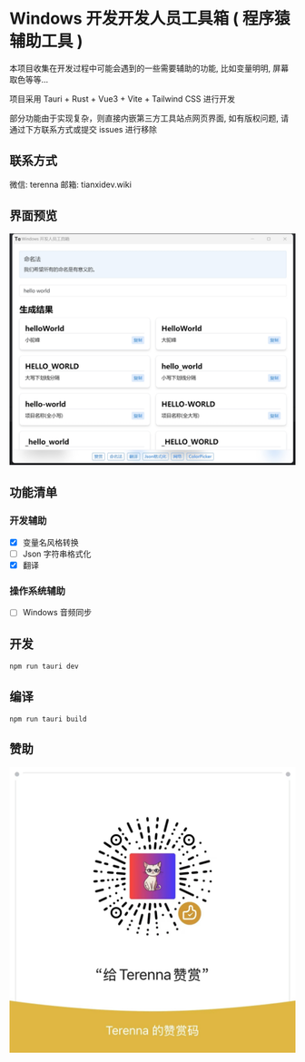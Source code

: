 # Windows 开发开发人员工具箱 ( 程序猿辅助工具 )

本项目收集在开发过程中可能会遇到的一些需要辅助的功能, 比如变量明明, 屏幕取色等等...

项目采用 Tauri + Rust + Vue3 + Vite + Tailwind CSS 进行开发

部分功能由于实现复杂，则直接内嵌第三方工具站点网页界面, 如有版权问题, 请通过下方联系方式或提交 issues 进行移除

## 联系方式

微信: terenna
邮箱: tianxidev.wiki

## 界面预览

![app](docs/imgs/app.png)

## 功能清单

### 开发辅助

- [X] 变量名风格转换
- [ ] Json 字符串格式化
- [X] 翻译

### 操作系统辅助

- [ ] Windows 音频同步

## 开发

```
npm run tauri dev
```

## 编译

```
npm run tauri build
```

## 赞助

![赞助](./appreciate_code.jpg)